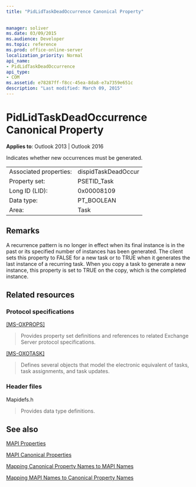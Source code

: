 ```yaml
---
title: "PidLidTaskDeadOccurrence Canonical Property"
 
 
manager: soliver
ms.date: 03/09/2015
ms.audience: Developer
ms.topic: reference
ms.prod: office-online-server
localization_priority: Normal
api_name:
- PidLidTaskDeadOccurrence
api_type:
- COM
ms.assetid: e78287ff-f8cc-45ea-8da8-e7a7359e651c
description: "Last modified: March 09, 2015"
---
```


# PidLidTaskDeadOccurrence Canonical Property

  
  
**Applies to**: Outlook 2013 | Outlook 2016 
  
Indicates whether new occurrences must be generated.
  
|||
|:-----|:-----|
|Associated properties:  <br/> |dispidTaskDeadOccur  <br/> |
|Property set:  <br/> |PSETID_Task  <br/> |
|Long ID (LID):  <br/> |0x00008109  <br/> |
|Data type:  <br/> |PT_BOOLEAN  <br/> |
|Area:  <br/> |Task  <br/> |
   
## Remarks

A recurrence pattern is no longer in effect when its final instance is in the past or its specified number of instances has been generated. The client sets this property to FALSE for a new task or to TRUE when it generates the last instance of a recurring task. When you copy a task to generate a new instance, this property is set to TRUE on the copy, which is the completed instance.
  
## Related resources

### Protocol specifications

[[MS-OXPROPS]](http://msdn.microsoft.com/library/f6ab1613-aefe-447d-a49c-18217230b148%28Office.15%29.aspx)
  
> Provides property set definitions and references to related Exchange Server protocol specifications.
    
[[MS-OXOTASK]](http://msdn.microsoft.com/library/55600ec0-6195-4730-8436-59c7931ef27e%28Office.15%29.aspx)
  
> Defines several objects that model the electronic equivalent of tasks, task assignments, and task updates. 
    
### Header files

Mapidefs.h
  
> Provides data type definitions.
    
## See also



[MAPI Properties](mapi-properties.md)
  
[MAPI Canonical Properties](mapi-canonical-properties.md)
  
[Mapping Canonical Property Names to MAPI Names](mapping-canonical-property-names-to-mapi-names.md)
  
[Mapping MAPI Names to Canonical Property Names](mapping-mapi-names-to-canonical-property-names.md)

